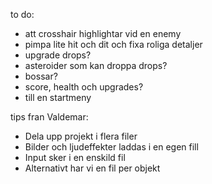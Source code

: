 


to do:

 - att crosshair highlightar vid en enemy
 - pimpa lite hit och dit och fixa roliga detaljer
 - upgrade drops?
 - asteroider som kan droppa drops?
 - bossar?
 - score, health och upgrades?
 - till en startmeny

tips fran Valdemar:
- Dela upp projekt i flera filer
- Bilder och ljudeffekter laddas i en egen fill
- Input sker i en enskild fil
- Alternativt har vi en fil per objekt
